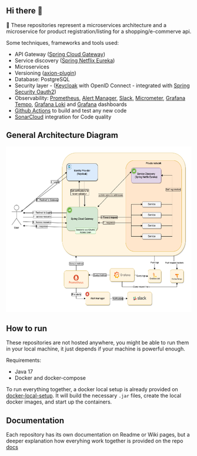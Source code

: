 ## Hi there 👋

:receipt: These repositories represent a microservices architecture and a microservice for product registration/listing for a shopping/e-commerve api.

Some techniques, frameworks and tools used:
* API Gateway ([Spring Cloud Gateway](https://spring.io/projects/spring-cloud-gateway))
* Service discovery ([Spring Netflix Eureka](https://spring.io/projects/spring-cloud-netflix))
* Microservices 
* Versioning ([axion-plugin](https://github.com/allegro/axion-release-plugin))
* Database: PostgreSQL
* Security layer - ([Keycloak](https://www.keycloak.org/) with OpenID Connect - integrated with [Spring Security Oauth2](https://spring.io/projects/spring-security-oauth))
* Observability: [Prometheus](https://prometheus.io/), [Alert Manager](https://prometheus.io/docs/alerting/latest/alertmanager/#alertmanager), [Slack](https://slack.com/intl/en-gb), [Micrometer](https://micrometer.io/), [Grafana Tempo](https://grafana.com/oss/tempo/), [Grafana Loki](https://grafana.com/oss/loki/) and [Grafana](https://grafana.com/) dashboards
* [Github Actions](https://github.com/features/actions) to build and test any new code
* [SonarCloud](https://sonarcloud.io/organizations/shopping-api/projects) integration for Code quality

## General Architecture Diagram
<p align="center">
    <a href="https://github.com/groot-mg/.github/blob/main/images/general-diagram.png">
        <img height=450 src="./images/general-diagram.png" alt="General diagram">
    </a>
</p>

## How to run
These repositories are not hosted anywhere, you might be able to run them in your local machine, it just depends if your machine is powerful enough. 

Requirements:
* Java 17
* Docker and docker-compose

To run everything together, a docker local setup is already provided on [docker-local-setup](https://github.com/groot-mg/docker-local-setup). It will build the necessary `.jar` files, create the local docker images, and start up the containers.

## Documentation
Each repository has its own documentation on Readme or Wiki pages, but a deeper explanation how everyhing work together is provided on the repo [docs](https://github.com/groot-mg/docs)
